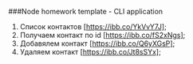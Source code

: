 ###Node homework template - CLI application

1. Cписок контактов [https://ibb.co/YkVvY7J];
2. Получаем контакт по id [https://ibb.co/fS2xNgs];
3. Добавялем контакт [https://ibb.co/Q6yXGsP];
4. Удаляем контакт [https://ibb.co/Jt8sSYx];

